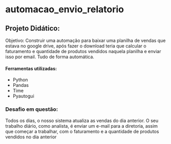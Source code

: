# automacao_envio_relatorio

## Projeto Didático:

Objetivo: Construir uma automação para baixar uma planilha de vendas que estava no google drive, após fazer o download teria que calcular o faturamento e quantidade de produtos vendidos naquela planilha e enviar isso por email. Tudo de forma automática.

#### Ferramentas utilizadas:

- Python
- Pandas
- Time
- Pyautogui

### Desafio em questão:

Todos os dias, o nosso sistema atualiza as vendas do dia anterior.
O seu trabalho diário, como analista, é enviar um e-mail para a diretoria, assim que começar a trabalhar, com o faturamento e a quantidade de produtos vendidos no dia anterior
